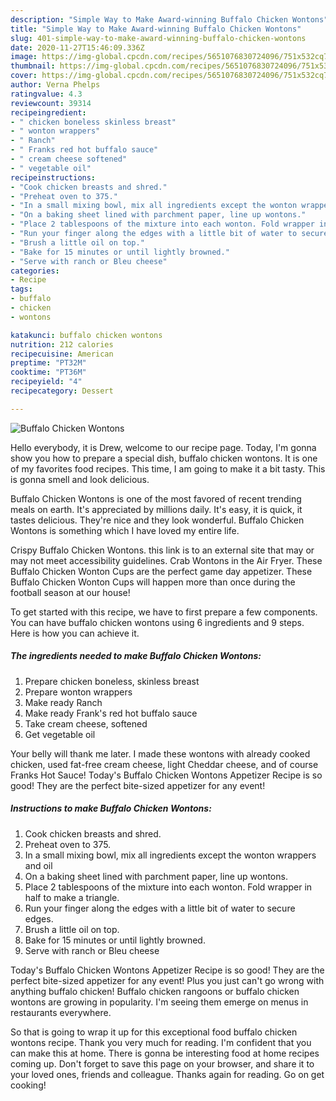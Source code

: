 ```yaml
---
description: "Simple Way to Make Award-winning Buffalo Chicken Wontons"
title: "Simple Way to Make Award-winning Buffalo Chicken Wontons"
slug: 401-simple-way-to-make-award-winning-buffalo-chicken-wontons
date: 2020-11-27T15:46:09.336Z
image: https://img-global.cpcdn.com/recipes/5651076830724096/751x532cq70/buffalo-chicken-wontons-recipe-main-photo.jpg
thumbnail: https://img-global.cpcdn.com/recipes/5651076830724096/751x532cq70/buffalo-chicken-wontons-recipe-main-photo.jpg
cover: https://img-global.cpcdn.com/recipes/5651076830724096/751x532cq70/buffalo-chicken-wontons-recipe-main-photo.jpg
author: Verna Phelps
ratingvalue: 4.3
reviewcount: 39314
recipeingredient:
- " chicken boneless skinless breast"
- " wonton wrappers"
- " Ranch"
- " Franks red hot buffalo sauce"
- " cream cheese softened"
- " vegetable oil"
recipeinstructions:
- "Cook chicken breasts and shred."
- "Preheat oven to 375."
- "In a small mixing bowl, mix all ingredients except the wonton wrappers and oil"
- "On a baking sheet lined with parchment paper, line up wontons."
- "Place 2 tablespoons of the mixture into each wonton. Fold wrapper in half to make a triangle."
- "Run your finger along the edges with a little bit of water to secure edges."
- "Brush a little oil on top."
- "Bake for 15 minutes or until lightly browned."
- "Serve with ranch or Bleu cheese"
categories:
- Recipe
tags:
- buffalo
- chicken
- wontons

katakunci: buffalo chicken wontons 
nutrition: 212 calories
recipecuisine: American
preptime: "PT32M"
cooktime: "PT36M"
recipeyield: "4"
recipecategory: Dessert

---
```



![Buffalo Chicken Wontons](https://img-global.cpcdn.com/recipes/5651076830724096/751x532cq70/buffalo-chicken-wontons-recipe-main-photo.jpg)

Hello everybody, it is Drew, welcome to our recipe page. Today, I'm gonna show you how to prepare a special dish, buffalo chicken wontons. It is one of my favorites food recipes. This time, I am going to make it a bit tasty. This is gonna smell and look delicious.

Buffalo Chicken Wontons is one of the most favored of recent trending meals on earth. It's appreciated by millions daily. It's easy, it is quick, it tastes delicious. They're nice and they look wonderful. Buffalo Chicken Wontons is something which I have loved my entire life.

Crispy Buffalo Chicken Wontons. this link is to an external site that may or may not meet accessibility guidelines. Crab Wontons in the Air Fryer. These Buffalo Chicken Wonton Cups are the perfect game day appetizer. These Buffalo Chicken Wonton Cups will happen more than once during the football season at our house!


To get started with this recipe, we have to first prepare a few components. You can have buffalo chicken wontons using 6 ingredients and 9 steps. Here is how you can achieve it.

<!--inarticleads1-->

##### The ingredients needed to make Buffalo Chicken Wontons:

1. Prepare  chicken boneless, skinless breast
1. Prepare  wonton wrappers
1. Make ready  Ranch
1. Make ready  Frank&#39;s red hot buffalo sauce
1. Take  cream cheese, softened
1. Get  vegetable oil


Your belly will thank me later. I made these wontons with already cooked chicken, used fat-free cream cheese, light Cheddar cheese, and of course Franks Hot Sauce! Today&#39;s Buffalo Chicken Wontons Appetizer Recipe is so good! They are the perfect bite-sized appetizer for any event! 

<!--inarticleads2-->

##### Instructions to make Buffalo Chicken Wontons:

1. Cook chicken breasts and shred.
1. Preheat oven to 375.
1. In a small mixing bowl, mix all ingredients except the wonton wrappers and oil
1. On a baking sheet lined with parchment paper, line up wontons.
1. Place 2 tablespoons of the mixture into each wonton. Fold wrapper in half to make a triangle.
1. Run your finger along the edges with a little bit of water to secure edges.
1. Brush a little oil on top.
1. Bake for 15 minutes or until lightly browned.
1. Serve with ranch or Bleu cheese


Today&#39;s Buffalo Chicken Wontons Appetizer Recipe is so good! They are the perfect bite-sized appetizer for any event! Plus you just can&#39;t go wrong with anything buffalo chicken! Buffalo chicken rangoons or buffalo chicken wontons are growing in popularity. I&#39;m seeing them emerge on menus in restaurants everywhere. 

So that is going to wrap it up for this exceptional food buffalo chicken wontons recipe. Thank you very much for reading. I'm confident that you can make this at home. There is gonna be interesting food at home recipes coming up. Don't forget to save this page on your browser, and share it to your loved ones, friends and colleague. Thanks again for reading. Go on get cooking!
